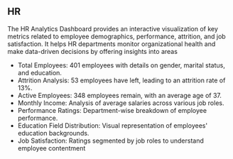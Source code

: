 ## HR
The HR Analytics Dashboard provides an interactive visualization of key metrics related to employee demographics, performance, attrition, and job satisfaction. It helps HR departments monitor organizational health and make data-driven decisions by offering insights into areas 

- Total Employees: 401 employees with details on gender, marital status, and education.
- Attrition Analysis: 53 employees have left, leading to an attrition rate of 13%.
- Active Employees: 348 employees remain, with an average age of 37.
- Monthly Income: Analysis of average salaries across various job roles.
- Performance Ratings: Department-wise breakdown of employee performance.
- Education Field Distribution: Visual representation of employees' education backgrounds.
- Job Satisfaction: Ratings segmented by job roles to understand employee contentment
